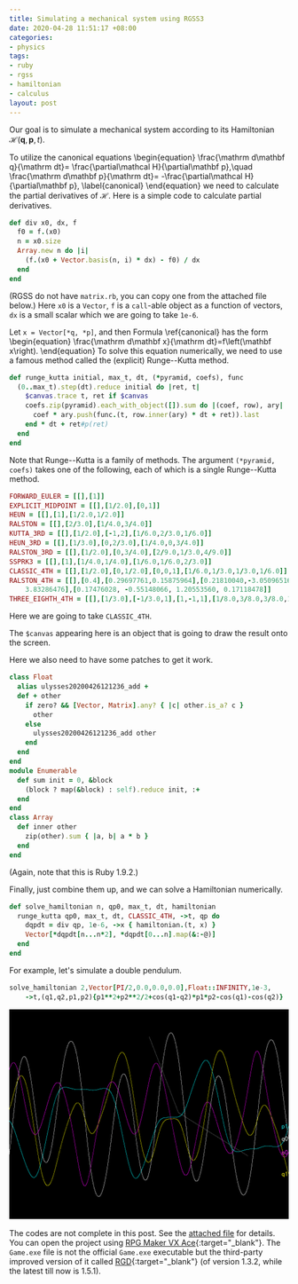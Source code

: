 ```yaml
---
title: Simulating a mechanical system using RGSS3
date: 2020-04-28 11:51:17 +08:00
categories:
- physics
tags:
- ruby
- rgss
- hamiltonian
- calculus
layout: post
---
```


Our goal is to simulate a mechanical system according to its Hamiltonian
$\mathcal H\left(\mathbf q,\mathbf p,t\right)$.

To utilize the canonical equations
\begin{equation}
    \frac{\mathrm d\mathbf q}{\mathrm dt}=
    \frac{\partial\mathcal H}{\partial\mathbf p},\quad
    \frac{\mathrm d\mathbf p}{\mathrm dt}=
    -\frac{\partial\mathcal H}{\partial\mathbf p},
    \label{canonical}
\end{equation}
we need to calculate the partial derivatives of $\mathcal H$.
Here is a simple code to calculate partial derivatives.
```ruby
def div x0, dx, f
  f0 = f.(x0)
  n = x0.size
  Array.new n do |i|
    (f.(x0 + Vector.basis(n, i) * dx) - f0) / dx
  end
end
```
(RGSS do not have `matrix.rb`, you can copy one from
the attached file below.)
Here `x0` is a `Vector`, `f` is a `call`-able object as a function
of vectors, `dx` is a small scalar which we are going to take `1e-6`.

Let `x = Vector[*q, *p]`, and then Formula \ref{canonical} has the form
\begin{equation}
    \frac{\mathrm d\mathbf x}{\mathrm dt}=f\left(\mathbf x\right).
\end{equation}
To solve this equation numerically, we need to use a famous method
called the (explicit) Runge--Kutta method.
```ruby
def runge_kutta initial, max_t, dt, (*pyramid, coefs), func
  (0..max_t).step(dt).reduce initial do |ret, t|
    $canvas.trace t, ret if $canvas
    coefs.zip(pyramid).each_with_object([]).sum do |(coef, row), ary|
      coef * ary.push(func.(t, row.inner(ary) * dt + ret)).last
    end * dt + ret#p(ret)
  end
end
```
Note that Runge--Kutta is a family of methods. The argument
`(*pyramid, coefs)` takes one of the following, each of which
is a single Runge--Kutta method.
```ruby
FORWARD_EULER = [[],[1]]
EXPLICIT_MIDPOINT = [[],[1/2.0],[0,1]]
HEUN = [[],[1],[1/2.0,1/2.0]]
RALSTON = [[],[2/3.0],[1/4.0,3/4.0]]
KUTTA_3RD = [[],[1/2.0],[-1,2],[1/6.0,2/3.0,1/6.0]]
HEUN_3RD = [[],[1/3.0],[0,2/3.0],[1/4.0,0,3/4.0]]
RALSTON_3RD = [[],[1/2.0],[0,3/4.0],[2/9.0,1/3.0,4/9.0]]
SSPRK3 = [[],[1],[1/4.0,1/4.0],[1/6.0,1/6.0,2/3.0]]
CLASSIC_4TH = [[],[1/2.0],[0,1/2.0],[0,0,1],[1/6.0,1/3.0,1/3.0,1/6.0]]
RALSTON_4TH = [[],[0.4],[0.29697761,0.15875964],[0.21810040,-3.05096516,
    3.83286476],[0.17476028, -0.55148066, 1.20553560, 0.17118478]]
THREE_EIGHTH_4TH = [[],[1/3.0],[-1/3.0,1],[1,-1,1],[1/8.0,3/8.0,3/8.0,1/8.0]]
```
Here we are going to take `CLASSIC_4TH`.

The `$canvas` appearing here is an object that is going to draw
the result onto the screen.

Here we also need to have some patches to get it work.
```ruby
class Float
  alias ulysses20200426121236_add +
  def + other
    if zero? && [Vector, Matrix].any? { |c| other.is_a? c }
      other
    else
      ulysses20200426121236_add other
    end
  end
end
module Enumerable
  def sum init = 0, &block
    (block ? map(&block) : self).reduce init, :+
  end
end
class Array
  def inner other
    zip(other).sum { |a, b| a * b }
  end
end
```
(Again, note that this is Ruby 1.9.2.)

Finally, just combine them up, and we can solve a Hamiltonian numerically.
```ruby
def solve_hamiltonian n, qp0, max_t, dt, hamiltonian
  runge_kutta qp0, max_t, dt, CLASSIC_4TH, ->t, qp do
    dqpdt = div qp, 1e-6, ->x { hamiltonian.(t, x) }
    Vector[*dqpdt[n...n*2], *dqpdt[0...n].map(&:-@)]
  end
end
```

For example, let's simulate a double pendulum.
```ruby
solve_hamiltonian 2,Vector[PI/2,0.0,0.0,0.0],Float::INFINITY,1e-3,
    ->t,(q1,q2,p1,p2){p1**2+p2**2/2+cos(q1-q2)*p1*p2-cos(q1)-cos(q2)}
```
![double_pendulum](/assets/images/double_pendulum.gif)

The codes are not complete in this post.
See the [attached file](/assets/codes/RungeKutta.rar) for details.
You can open the project using
[RPG Maker VX Ace](https://store.steampowered.com/app/220700/RPG_Maker_VX_Ace/){:target="_blank"}.
The `Game.exe` file is not the official `Game.exe` executable
but the third-party improved version of it called
[RGD](http://cirno.blog/archives/290){:target="_blank"}
(of version 1.3.2, while the latest till now is 1.5.1).
